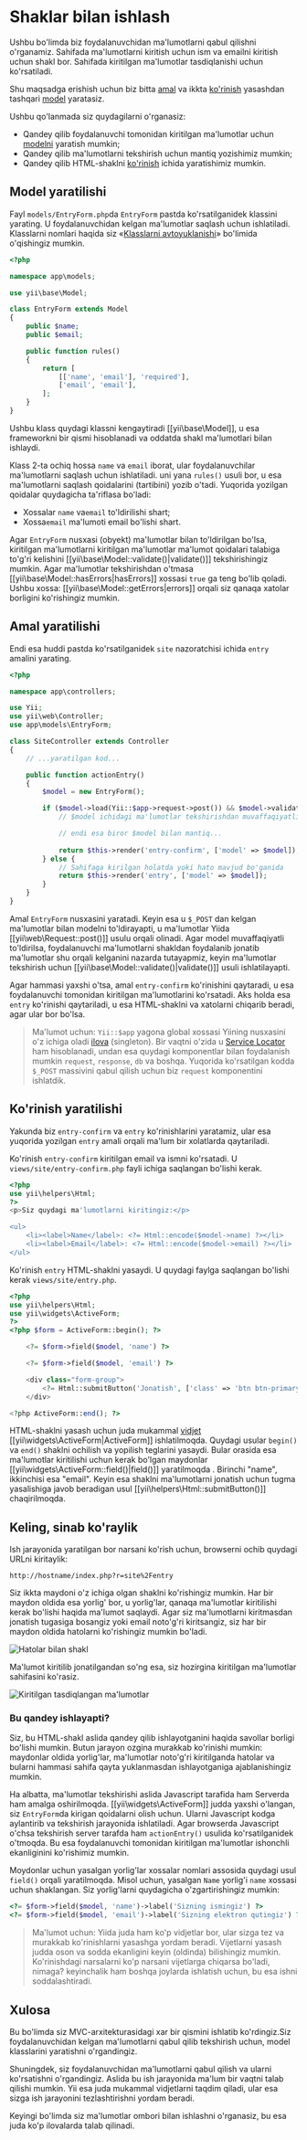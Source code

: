 Shaklar bilan ishlash
================

Ushbu bo'limda biz foydalanuvchidan ma'lumotlarni qabul qilishni o'rganamiz. Sahifada ma'lumotlarni kiritish uchun ism va emailni kiritish uchun shakl bor. Sahifada kiritilgan ma'lumotlar tasdiqlanishi uchun ko'rsatiladi.

Shu maqsadga erishish uchun biz bitta [amal](structure-controllers.md) va ikkta [ko'rinish](structure-views.md) yasashdan tashqari
[model](structure-models.md) yaratasiz.

Ushbu qo'lanmada siz quydagilarni o'rganasiz:

* Qandey qilib foydalanuvchi tomonidan kiritilgan ma'lumotlar uchun [modelni](structure-models.md) yaratish mumkin;
* Qandey qilib ma'lumotlarni tekshirish uchun mantiq yozishimiz mumkin;
* Qandey qilib HTML-shaklni [ko'rinish](structure-views.md) ichida yaratishimiz mumkin.


Model yaratilishi <span id="creating-model"></span>
---------------------------------------------

Fayl `models/EntryForm.php`da `EntryForm` pastda ko'rsatilganidek klassini yarating. U foydalanuvchidan kelgan ma'lumotlar saqlash uchun ishlatiladi. Klasslarni nomlari haqida siz 
«[Klasslarni avtoyuklanishi](concept-autoloading.md)» bo'limida o'qishingiz mumkin.

```php
<?php

namespace app\models;

use yii\base\Model;

class EntryForm extends Model
{
    public $name;
    public $email;

    public function rules()
    {
        return [
            [['name', 'email'], 'required'],
            ['email', 'email'],
        ];
    }
}
```

Ushbu klass quydagi klassni kengaytiradi [[yii\base\Model]], u esa frameworkni bir qismi hisoblanadi va oddatda shakl ma'lumotlari bilan ishlaydi.

Klass 2-ta ochiq hossa `name` va `email` iborat, ular foydalanuvchilar ma'lumotlarni saqlash uchun ishlatiladi.
uni yana `rules()` usuli bor, u esa ma'lumotlarni saqlash qoidalarini (tartibini) yozib o'tadi. Yuqorida yozilgan qoidalar quydagicha ta'riflasa bo'ladi:

* Xossalar `name` va`email` to'ldirilishi shart;
* Xossa`email` ma'lumoti email bo'lishi shart.

Agar `EntryForm` nusxasi (obyekt) ma'lumotlar bilan to'ldirilgan bo'lsa, kiritilgan ma'lumotlarni kiritilgan ma'lumotlar ma'lumot qoidalari talabiga to'g'ri kelishini [[yii\base\Model::validate()|validate()]] tekshirishingiz mumkin. Agar ma'lumotlar tekshirishdan o'tmasa [[yii\base\Model::hasErrors|hasErrors]]
xossasi `true` ga teng bo'lib qoladi. Ushbu xossa: [[yii\base\Model::getErrors|errors]] orqali siz qanaqa xatolar borligini ko'rishingiz mumkin.


Amal yaratilishi <span id="creating-action"></span>
------------------------------------------------

Endi esa huddi pastda ko'rsatilganidek `site` nazoratchisi ichida `entry` amalini yarating.

```php
<?php

namespace app\controllers;

use Yii;
use yii\web\Controller;
use app\models\EntryForm;

class SiteController extends Controller
{
    // ...yaratilgan kod...

    public function actionEntry()
    {
        $model = new EntryForm();

        if ($model->load(Yii::$app->request->post()) && $model->validate()) {
            // $model ichidagi ma'lumotlar tekshirishdan muvaffaqiyatli o'tgan

            // endi esa biror $model bilan mantiq...
 
            return $this->render('entry-confirm', ['model' => $model]);
        } else {
            // Sahifaga kirilgan holatda yoki hato mavjud bo'ganida
            return $this->render('entry', ['model' => $model]);
        }
    }
}
```

Amal `EntryForm` nusxasini yaratadi. Keyin esa u `$_POST` dan kelgan ma'lumotlar bilan modelni to'ldirayapti, u ma'lumotlar Yiida
[[yii\web\Request::post()]] usulu orqali olinadi. Agar model muvaffaqiyatli to'ldirilsa, foydalanuvchi ma'lumotlarni shakldan foydalanib
jonatib ma'lumotlar shu orqali kelganini nazarda tutayapmiz, keyin ma'lumotlar tekshirish uchun [[yii\base\Model::validate()|validate()]]
usuli ishlatilayapti.

Agar hammasi yaxshi o'tsa, amal `entry-confirm` ko'rinishini qaytaradi, u esa foydalanuvchi tomonidan kiritilgan ma'lumotlarini ko'rsatadi.
Aks holda esa `entry` ko'rinishi qaytariladi, u esa HTML-shaklni va xatolarni chiqarib beradi, agar ular bor bo'lsa.

> Ma'lumot uchun: `Yii::$app` yagona global xossasi Yiining nusxasini o'z ichiga oladi
[ilova](structure-applications.md) (singleton). Bir vaqtni o'zida u [Service Locator](concept-service-locator.md) ham hisoblanadi,
undan esa quydagi komponentlar bilan foydalanish mumkin  `request`, `response`, `db` va boshqa. Yuqorida ko'rsatilgan kodda `$_POST`
massivini qabul qilish uchun biz `request` komponentini ishlatdik.


Ko'rinish yaratilishi <span id="creating-views"></span>
----------------------------------------------------

Yakunda biz `entry-confirm` va `entry` ko'rinishlarini yaratamiz, ular esa yuqorida yozilgan `entry` amali orqali ma'lum bir xolatlarda qaytariladi.

Ko'rinish `entry-confirm` kiritilgan email va ismni ko'rsatadi. U `views/site/entry-confirm.php` fayli ichiga saqlangan bo'lishi kerak.

```php
<?php
use yii\helpers\Html;
?>
<p>Siz quydagi ma'lumotlarni kiritingiz:</p>

<ul>
    <li><label>Name</label>: <?= Html::encode($model->name) ?></li>
    <li><label>Email</label>: <?= Html::encode($model->email) ?></li>
</ul>
```

Ko'rinish `entry` HTML-shaklni yasaydi. U quydagi faylga saqlangan bo'lishi kerak `views/site/entry.php`.

```php
<?php
use yii\helpers\Html;
use yii\widgets\ActiveForm;
?>
<?php $form = ActiveForm::begin(); ?>

    <?= $form->field($model, 'name') ?>

    <?= $form->field($model, 'email') ?>

    <div class="form-group">
        <?= Html::submitButton('Jonatish', ['class' => 'btn btn-primary']) ?>
    </div>

<?php ActiveForm::end(); ?>
```

HTML-shaklni yasash uchun juda mukammal [vidjet](structure-widgets.md) [[yii\widgets\ActiveForm|ActiveForm]] ishlatilmoqda.
Quydagi usular `begin()` va `end()` shaklni ochilish va yopilish teglarini yasaydi. Bular orasida esa ma'lumotlar kiritilishi uchun
kerak bo'lgan maydonlar [[yii\widgets\ActiveForm::field()|field()]] yaratilmoqda . Birinchi "name", ikkinchisi esa "email".
Keyin esa shaklni ma'lumotlarni jonatish uchun tugma yasalishiga javob beradigan usul [[yii\helpers\Html::submitButton()]] chaqirilmoqda.


Keling, sinab ko'raylik <span id="trying-it-out"></span>
--------------------------------------

Ish jarayonida yaratilgan bor narsani ko'rish uchun, browserni ochib quydagi URLni kiritaylik:

```
http://hostname/index.php?r=site%2Fentry
```

Siz ikkta maydoni o'z ichiga olgan shaklni ko'rishingiz mumkin. Har bir maydon oldida esa yorlig' bor, u yorlig'lar, qanaqa
ma'lumotlar kiritilishi kerak bo'lishi haqida ma'lumot saqlaydi.
Agar siz ma'lumotlarni kiritmasdan jonatish tugasiga bosangiz yoki email noto'g'ri kiritsangiz, siz har bir maydon oldida hatolarni ko'rishingiz mumkin bo'ladi.

![Hatolar bilan shakl](images/start-form-validation.png)

Ma'lumot kiritilib jonatilgandan so'ng esa, siz hozirgina kiritilgan ma'lumotlar sahifasini ko'rasiz.

![Kiritilgan tasdiqlangan ma'lumotlar](images/start-entry-confirmation.png)



### Bu qandey ishlayapti? <span id="magic-explained"></span>

Siz, bu HTML-shakl aslida qandey qilib ishlayotganini haqida savollar borligi bo'lishi mumkin. Butun jarayon ozgina murakkab ko'rinishi mumkin:
maydonlar oldida yorlig'lar, ma'lumotlar noto'g'ri kiritilganda hatolar va bularni hammasi sahifa qayta yuklanmasdan ishlayotganiga ajablanishingiz mumkin.

Ha albatta, ma'lumotlar tekshirishi aslida Javascript tarafida ham Serverda ham amalga oshirilmoqda.
[[yii\widgets\ActiveForm]] judda yaxshi o'langan, siz `EntryForm`da kirigan qoidalarni olish uchun.
Ularni Javascript kodga aylantirib va tekshirish jarayonida ishlatiladi. Agar browserda Javascript o'chsa tekshirish 
server tarafda ham `actionEntry()` usulida ko'rsatilganidek o'tmoqda. Bu esa foydalanuvchi tomonidan kiritilgan ma'lumotlar ishonchli ekanliginini ko'rishimiz mumkin.

Moydonlar uchun yasalgan yorlig'lar xossalar nomlari assosida quydagi usul `field()` orqali yaratilmoqda. Misol uchun, yasalgan `Name` yorlig'i `name` xossasi uchun shaklangan. Siz yorlig'larni quydagicha o'zgartirishingiz mumkin:

```php
<?= $form->field($model, 'name')->label('Sizning ismingiz') ?>
<?= $form->field($model, 'email')->label('Sizning elektron qutingiz') ?>
```

> Ma'lumot uchun: Yiida juda ham ko'p vidjetlar bor, ular sizga tez va murakkab ko'rinishlarni yasashga yordam beradi.
  Vijetlarni yasash judda oson va sodda ekanligini keyin (oldinda) bilishingiz mumkin. Ko'rinishdagi narsalarni ko'p narsani vijetlarga chiqarsa bo'ladi, 
  nimaga? keyinchalik ham boshqa joylarda ishlatish uchun, bu esa ishni soddalashtiradi.

Xulosa <span id="summary"></span>
-----------------------------

Bu bo'limda siz MVC-arxitekturasidagi xar bir qismini ishlatib ko'rdingiz.Siz foydalanuvchidan kelgan ma'lumotlarni qabul qilib
tekshirish uchun, model klasslarini yaratishni o'rgandingiz.

Shuningdek, siz foydalanuvchidan ma'lumotlarni qabul qilish va ularni ko'rsatishni o'rgandingiz. Aslida bu ish jarayonida ma'lum bir
vaqtni talab qilishi mumkin. Yii esa juda mukammal vidjetlarni taqdim qiladi, ular esa sizga ish jarayonini tezlashtirishni yordam beradi.

Keyingi bo'limda siz ma'lumotlar ombori bilan ishlashni o'rganasiz, bu esa juda ko'p ilovalarda talab qilinadi.

